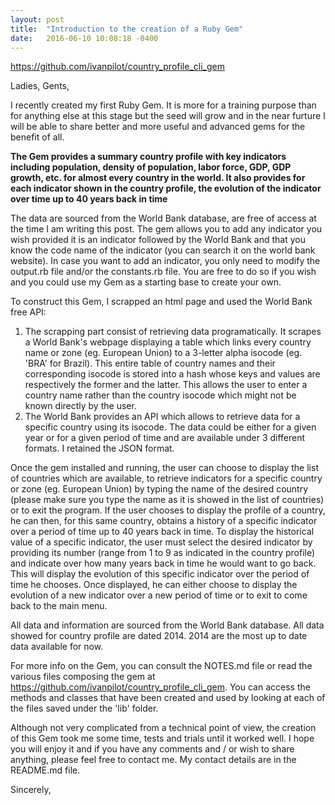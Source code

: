 ```yaml
---
layout: post
title:  "Introduction to the creation of a Ruby Gem"
date:   2016-06-10 10:08:18 -0400
---
```



https://github.com/ivanpilot/country_profile_cli_gem

Ladies, Gents,

I recently created my first Ruby Gem. It is more for a training purpose than for anything else at this stage but the seed will grow and in the near furture I will be able to share better and more useful and advanced gems for the benefit of all.

**The Gem provides a summary country profile with key indicators including population, density of population, labor force, GDP, GDP growth, etc. for almost every country in the world. It also provides for each indicator shown in the country profile, the evolution of the indicator over time up to 40 years back in time**

The data are sourced from the World Bank database, are free of access at the time I am writing this post. The gem allows you to add any indicator you wish provided it is an indicator followed by the World Bank and that you know the code name of the indicator (you can search it on the world bank website). In case you want to add an indicator, you only need to modify the output.rb file and/or the constants.rb file. You are free to do so if you wish and you could use my Gem as a starting base to create your own.

To construct this Gem, I scrapped an html page and used the World Bank free API:

1. The scrapping part consist of retrieving data programatically. It scrapes a World Bank's webpage displaying a table which links every country name or zone (eg. European Union) to a 3-letter alpha isocode (eg. 'BRA' for Brazil). This entire table of country names and their corresponding isocode is stored into a hash whose keys and values are respectively the former and the latter. This allows the user to enter a country name rather than the country isocode which might not be known directly by the user.
2. The World Bank provides an API which allows to retrieve data for a specific country using its isocode. The data could be either for a given year or for a given period of time and are available under 3 different formats. I retained the JSON format.

Once the gem installed and running, the user can choose to display the list of countries which are available, to retrieve indicators for a specific country or zone (eg. European Union) by typing the name of the desired country (please make sure you type the name as it is showed in the list of countries) or to exit the program. If the user chooses to display the profile of a country, he can then, for this same country, obtains a history of a specific indicator over a period of time up to 40 years back in time. To display the historical value of a specific indicator, the user must select the desired indicator by providing its number (range from 1 to 9 as indicated in the country profile) and indicate over how many years back in time he would want to go back. This will display the evolution of this specific indicator over the period of time he chooses. Once displayed, he can either choose to display the evolution of a new indicator over a new period of time or to exit to come back to the main menu.

All data and information are sourced from the World Bank database. All data showed for country profile are dated 2014. 2014 are the most up to date data available for now.

For more info on the Gem, you can consult the NOTES.md file or read the various files composing the gem at https://github.com/ivanpilot/country_profile_cli_gem. You can access the methods and classes that have been created and used by looking at each of the files saved under the 'lib' folder.

Although not very complicated from a technical point of view, the creation of this Gem took me some time, tests and trials until it worked well. I hope you will enjoy it and if you have any comments and / or wish to share anything, please feel free to contact me. My contact details are in the README.md file.

Sincerely,
